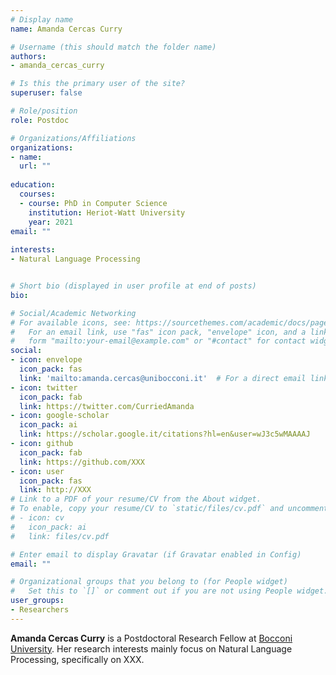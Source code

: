 ```yaml
---
# Display name
name: Amanda Cercas Curry

# Username (this should match the folder name)
authors:
- amanda_cercas_curry

# Is this the primary user of the site?
superuser: false

# Role/position
role: Postdoc

# Organizations/Affiliations
organizations:
- name:
  url: ""
  
education:
  courses:
  - course: PhD in Computer Science
    institution: Heriot-Watt University 
    year: 2021
email: ""
    
interests:
- Natural Language Processing


# Short bio (displayed in user profile at end of posts)
bio:

# Social/Academic Networking
# For available icons, see: https://sourcethemes.com/academic/docs/page-builder/#icons
#   For an email link, use "fas" icon pack, "envelope" icon, and a link in the
#   form "mailto:your-email@example.com" or "#contact" for contact widget.
social:
- icon: envelope
  icon_pack: fas
  link: 'mailto:amanda.cercas@unibocconi.it'  # For a direct email link, use "mailto:debora.nozza@unibocconi.it".
- icon: twitter
  icon_pack: fab
  link: https://twitter.com/CurriedAmanda
- icon: google-scholar
  icon_pack: ai
  link: https://scholar.google.it/citations?hl=en&user=wJ3c5wMAAAAJ
- icon: github
  icon_pack: fab
  link: https://github.com/XXX
- icon: user
  icon_pack: fas
  link: http://XXX
# Link to a PDF of your resume/CV from the About widget.
# To enable, copy your resume/CV to `static/files/cv.pdf` and uncomment the lines below.
# - icon: cv
#   icon_pack: ai
#   link: files/cv.pdf

# Enter email to display Gravatar (if Gravatar enabled in Config)
email: ""

# Organizational groups that you belong to (for People widget)
#   Set this to `[]` or comment out if you are not using People widget.
user_groups:
- Researchers
---
```


**Amanda Cercas Curry** is a Postdoctoral Research Fellow at [Bocconi University](https:\\www.bocconi.it/). Her research interests mainly focus on Natural Language Processing, specifically on XXX.
